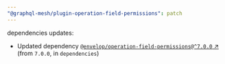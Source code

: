 ```yaml
---
"@graphql-mesh/plugin-operation-field-permissions": patch
---
```

dependencies updates:
  - Updated dependency [`@envelop/operation-field-permissions@^7.0.0` ↗︎](https://www.npmjs.com/package/@envelop/operation-field-permissions/v/7.0.0) (from `7.0.0`, in `dependencies`)
